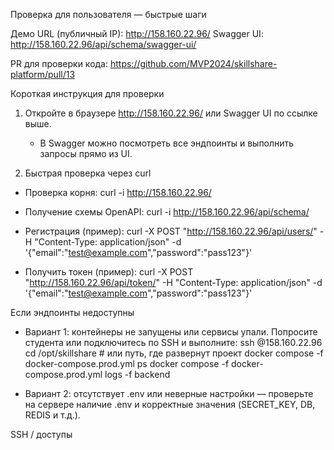 Проверка для пользователя — быстрые шаги

Демо URL (публичный IP): http://158.160.22.96/
Swagger UI: http://158.160.22.96/api/schema/swagger-ui/

PR для проверки кода: https://github.com/MVP2024/skillshare-platform/pull/13

Короткая инструкция для проверки

1) Откройте в браузере http://158.160.22.96/ или Swagger UI по ссылке выше.
   - В Swagger можно посмотреть все эндпоинты и выполнить запросы прямо из UI.

2) Быстрая проверка через curl

- Проверка корня:
  curl -i http://158.160.22.96/

- Получение схемы OpenAPI:
  curl -i http://158.160.22.96/api/schema/

- Регистрация (пример):
  curl -X POST "http://158.160.22.96/api/users/" -H "Content-Type: application/json" -d '{"email":"test@example.com","password":"pass123"}'

- Получить токен (пример):
  curl -X POST "http://158.160.22.96/api/token/" -H "Content-Type: application/json" -d '{"email":"test@example.com","password":"pass123"}'

Если эндпоинты недоступны

- Вариант 1: контейнеры не запущены или сервисы упали. Попросите студента или подключитесь по SSH и выполните:
  ssh <user>@158.160.22.96
  cd /opt/skillshare  # или путь, где развернут проект
  docker compose -f docker-compose.prod.yml ps
  docker compose -f docker-compose.prod.yml logs -f backend

- Вариант 2: отсутствует .env или неверные настройки — проверьте на сервере наличие .env и корректные значения (SECRET_KEY, DB, REDIS и т.д.).

SSH / доступы
